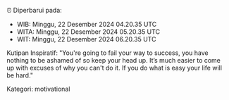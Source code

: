 ⏰ Diperbarui pada:
- WIB: Minggu, 22 Desember 2024 04.20.35 UTC
- WITA: Minggu, 22 Desember 2024 05.20.35 UTC
- WIT: Minggu, 22 Desember 2024 06.20.35 UTC

Kutipan Inspiratif:
"You're going to fail your way to success, you have nothing to be ashamed of so keep your head up. It’s much easier to come up with excuses of why you can't do it. If you do what is easy your life will be hard."


Kategori: motivational

